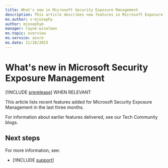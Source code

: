 ```yaml
---
title: What's new in Microsoft Security Exposure Management
description: This article describes new features in Microsoft Exposure Management.
ms.author: v-mjosephy
author: mjosephym
manager: rayne-wiselman
ms.topic: overview
ms.service: azure
ms.date: 11/28/2023
---
```


# What's new in Microsoft Security Exposure Management

[!INCLUDE [prerelease](../../includes/prerelease.md)]
WHEN RELEVANT

This article lists recent features added for Microsoft Security Exposure Management in the last three months.

For information about earlier features delivered, see our Tech Community blogs.

<!--images -->
## Next steps

For more information, see:
- [!INCLUDE [support](../../includes/support.md)]

